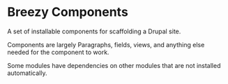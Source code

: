 # Breezy Components
A set of installable components for scaffolding a Drupal site.

Components are largely Paragraphs, fields, views, and anything else needed for the component to work.

Some modules have dependencies on other modules that are not installed automatically.
